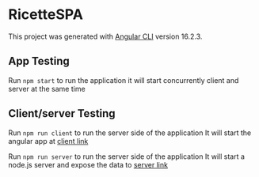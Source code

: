 # RicetteSPA

This project was generated with [Angular CLI](https://github.com/angular/angular-cli) version 16.2.3.

## App Testing

Run `npm start` to run the application
it will start concurrently client and server at the same time 

## Client/server Testing

Run `npm run client` to run the server side of the application
It will start the angular app at [client link](http://localhost:4200)

Run `npm run server` to run the server side of the application
It will start a node.js server and expose the data to [server link](http://localhost:3000)

